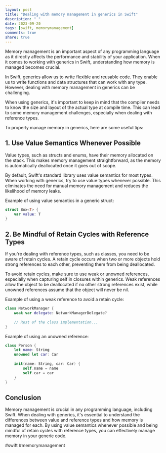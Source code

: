 ```yaml
---
layout: post
title: "Dealing with memory management in generics in Swift"
description: " "
date: 2023-09-20
tags: [swift, memorymanagement]
comments: true
share: true
---
```


Memory management is an important aspect of any programming language as it directly affects the performance and stability of your application. When it comes to working with generics in Swift, understanding how memory is managed becomes crucial.

In Swift, generics allow us to write flexible and reusable code. They enable us to write functions and data structures that can work with any type. However, dealing with memory management in generics can be challenging.

When using generics, it's important to keep in mind that the compiler needs to know the size and layout of the actual type at compile time. This can lead to some memory management challenges, especially when dealing with reference types.

To properly manage memory in generics, here are some useful tips:

## 1. Use Value Semantics Whenever Possible

Value types, such as structs and enums, have their memory allocated on the stack. This makes memory management straightforward, as the memory is automatically deallocated once it goes out of scope.

By default, Swift's standard library uses value semantics for most types. When working with generics, try to use value types whenever possible. This eliminates the need for manual memory management and reduces the likelihood of memory leaks.

Example of using value semantics in a generic struct:

```swift
struct Box<T> {
    var value: T
}
```

## 2. Be Mindful of Retain Cycles with Reference Types

If you're dealing with reference types, such as classes, you need to be aware of retain cycles. A retain cycle occurs when two or more objects hold strong references to each other, preventing them from being deallocated.

To avoid retain cycles, make sure to use weak or unowned references, especially when capturing self in closures within generics. Weak references allow the object to be deallocated if no other strong references exist, while unowned references assume that the object will never be nil.

Example of using a weak reference to avoid a retain cycle:

```swift
class NetworkManager {
    weak var delegate: NetworkManagerDelegate?
    
    // Rest of the class implementation...
}
```

Example of using an unowned reference:

```swift
class Person {
    let name: String
    unowned let car: Car
    
    init(name: String, car: Car) {
        self.name = name
        self.car = car
    }
}
```

## Conclusion

Memory management is crucial in any programming language, including Swift. When dealing with generics, it's essential to understand the differences between value and reference types and how memory is managed for each. By using value semantics whenever possible and being mindful of retain cycles with reference types, you can effectively manage memory in your generic code.

#swift #memorymanagement